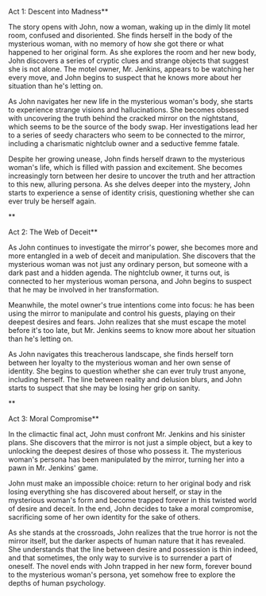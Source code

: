 Act 1: Descent into Madness**

The story opens with John, now a woman, waking up in the dimly lit motel room, confused and disoriented. She finds herself in the body of the mysterious woman, with no memory of how she got there or what happened to her original form. As she explores the room and her new body, John discovers a series of cryptic clues and strange objects that suggest she is not alone. The motel owner, Mr. Jenkins, appears to be watching her every move, and John begins to suspect that he knows more about her situation than he's letting on.

As John navigates her new life in the mysterious woman's body, she starts to experience strange visions and hallucinations. She becomes obsessed with uncovering the truth behind the cracked mirror on the nightstand, which seems to be the source of the body swap. Her investigations lead her to a series of seedy characters who seem to be connected to the mirror, including a charismatic nightclub owner and a seductive femme fatale.

Despite her growing unease, John finds herself drawn to the mysterious woman's life, which is filled with passion and excitement. She becomes increasingly torn between her desire to uncover the truth and her attraction to this new, alluring persona. As she delves deeper into the mystery, John starts to experience a sense of identity crisis, questioning whether she can ever truly be herself again.

**

Act 2: The Web of Deceit**

As John continues to investigate the mirror's power, she becomes more and more entangled in a web of deceit and manipulation. She discovers that the mysterious woman was not just any ordinary person, but someone with a dark past and a hidden agenda. The nightclub owner, it turns out, is connected to her mysterious woman persona, and John begins to suspect that he may be involved in her transformation.

Meanwhile, the motel owner's true intentions come into focus: he has been using the mirror to manipulate and control his guests, playing on their deepest desires and fears. John realizes that she must escape the motel before it's too late, but Mr. Jenkins seems to know more about her situation than he's letting on.

As John navigates this treacherous landscape, she finds herself torn between her loyalty to the mysterious woman and her own sense of identity. She begins to question whether she can ever truly trust anyone, including herself. The line between reality and delusion blurs, and John starts to suspect that she may be losing her grip on sanity.

**

Act 3: Moral Compromise**

In the climactic final act, John must confront Mr. Jenkins and his sinister plans. She discovers that the mirror is not just a simple object, but a key to unlocking the deepest desires of those who possess it. The mysterious woman's persona has been manipulated by the mirror, turning her into a pawn in Mr. Jenkins' game.

John must make an impossible choice: return to her original body and risk losing everything she has discovered about herself, or stay in the mysterious woman's form and become trapped forever in this twisted world of desire and deceit. In the end, John decides to take a moral compromise, sacrificing some of her own identity for the sake of others.

As she stands at the crossroads, John realizes that the true horror is not the mirror itself, but the darker aspects of human nature that it has revealed. She understands that the line between desire and possession is thin indeed, and that sometimes, the only way to survive is to surrender a part of oneself. The novel ends with John trapped in her new form, forever bound to the mysterious woman's persona, yet somehow free to explore the depths of human psychology.